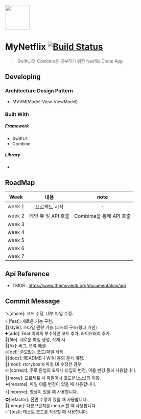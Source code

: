 <div align = "left"><img src="https://user-images.githubusercontent.com/77499260/188617893-ee5e771e-4646-4fe5-9eb2-4b6de4efc7e1.png" width="80" height="80"></div>

# MyNetflix [![Build Status](https://img.shields.io/travis/npm/npm/latest.svg?style=flat-square)](https://travis-ci.org/npm/npm)


> SwiftUI와 Combine을 공부하기 위한 Nexflix Clone App

## Developing
### Architecture Design Pattern
* MVVM(Model-View-ViewModel)

### Built With

##### Framework
* SwiftUI
* Combine
##### Library
*



## RoadMap

|Week|내용|note|
|---|:---:|:---:|
|week 1|프로젝트 시작  |-︎|
|week 2|메인 뷰 및 API 호출|Combime을 통해 API 호출|
|week 3|||
|week 4|||
|week 5|||
|week 6|||
|week 7|||


## Api Reference

* TMDB : https://www.themoviedb.org/documentation/api


## Commit Message


🪛[chore]: 코드 수정, 내부 파일 수정. </br>
✨[feat]: 새로운 기능 구현. </br>
🎨[style]: 스타일 관련 기능.(코드의 구조/형태 개선) </br>
➕[add]: Feat 이외의 부수적인 코드 추가, 라이브러리 추가 </br>
🔧[file]: 새로운 파일 생성, 삭제 시 </br>
🐛[fix]: 버그, 오류 해결. </br>
🔥[del]: 쓸모없는 코드/파일 삭제. </br>
📝[docs]: README나 WIKI 등의 문서 개정. </br>
💄[mod]: storyboard 파일,UI 수정한 경우. </br>
✏️[correct]: 주로 문법의 오류나 타입의 변경, 이름 변경 등에 사용합니다. </br>
🚚[move]: 프로젝트 내 파일이나 코드(리소스)의 이동. </br>
⏪️[rename]: 파일 이름 변경이 있을 때 사용합니다. </br>
⚡️[improve]: 향상이 있을 때 사용합니다. </br>
♻️[refactor]: 전면 수정이 있을 때 사용합니다. </br>
🔀[merge]: 다른브렌치를 merge 할 때 사용합니다. </br>
✅ [test]: 테스트 코드를 작성할 때 사용합니다. </br>
